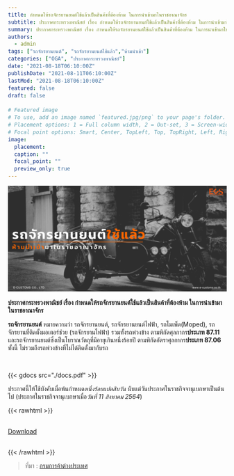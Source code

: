 ```yaml
---
title: กำหนดให้รถจักรยานยนต์ใช้แล้วเป็นสินค้าที่ต้องห้าม ในการนำเข้ามาในราชอาณาจักร
subtitle: ประกาศกระทรวงพาณิชย์ เรื่อง กำหนดให้รถจักรยานยนต์ใช้แล้วเป็นสินค้าที่ต้องห้าม ในการนำเข้ามาในราชอาณาจักร
summary: ประกาศกระทรวงพาณิชย์ เรื่อง กำหนดให้รถจักรยานยนต์ใช้แล้วเป็นสินค้าที่ต้องห้าม ในการนำเข้ามาในราชอาณาจักร
authors:
  - admin
tags: ["รถจักรยานยนต์", "รถจักรยานยนต์ใช้แล้ว","ห้ามนำเข้า"]
categories: ["OGA", "ประกาศกระทรวงพาณิชย์"]
date: "2021-08-18T06:10:00Z"
publishDate: "2021-08-11T06:10:00Z"
lastMod: "2021-08-18T06:10:00Z"
featured: false
draft: false

# Featured image
# To use, add an image named `featured.jpg/png` to your page's folder.
# Placement options: 1 = Full column width, 2 = Out-set, 3 = Screen-width
# Focal point options: Smart, Center, TopLeft, Top, TopRight, Left, Right, BottomLeft, Bottom, BottomRight
image:
  placement:
  caption: ""
  focal_point: ""
  preview_only: true
---
```


![](featured.png)
<br>

**ประกาศกระทรวงพาณิชย์ เรื่อง กำหนดให้รถจักรยานยนต์ใช้แล้วเป็นสินค้าที่ต้องห้าม ในการนำเข้ามาในราชอาณาจักร**

**รถจักรยานยนต์** หมายความว่า รถจักรยานยนต์, รถจักรยานยนต์ไฟฟ้า, รถโมเพ็ด(Moped), รถจักรยานที่ติดตั้งมอเตอร์ช่วย (รถจักรยานไฟฟ้า) รวมทั้งรถพ่วงข้าง ตามพิกัดศุลกากร**ประเภท 87.11** และรถจักรยานยนต์ซึ่งเป็นโบราณวัตถุที่มีอายุเกินหนึ่งร้อยปี ตามพิกัดอัตราศุลกากร**ประเภท 87.06** ทั้งนี้ ไม่รวมถึงรถพ่วงข้างที่ไม่ได้ติดตั้งมากับรถ


<br>

{{< gdocs src="./docs.pdf" >}}
<br>

ประกาศนี้ให้ใช้บังคับเมื่อพ้นกำหนด*หนึ่งร้อยแปดสิบวัน* นับแต่วันประกาศในราชกิจจานุเบกษาเป็นต้นไป (ประกาศในราชกิจจานุเบกษาเมื่อ*วันที่ 11 สิงหาคม 2564*)




{{< rawhtml >}}
<br>

<br>
<div class="article-tags">
<a class="badge badge-danger" href="./docs.pdf" target="_blank" id="download_files_new">Download</a>

</div>
<br>

{{< /rawhtml >}}

> ที่มา : [กรมการค้าต่างประเทศ](https://www.dft.go.th/th-th/Detail-Law/ArticleId/19592/19592)
